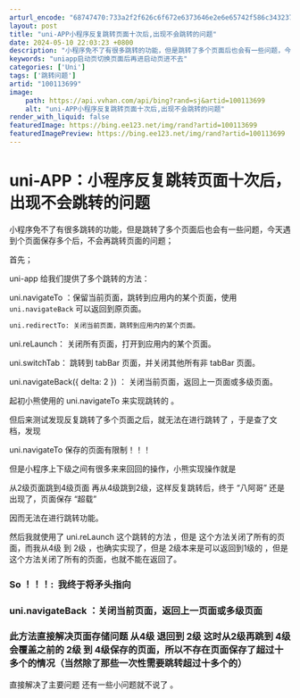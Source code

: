 ```yaml
---
arturl_encode: "68747470:733a2f2f626c6f672e6373646e2e6e65742f586c343237372f:61727469636c652f64657461696c732f313030313133363939"
layout: post
title: "uni-APP小程序反复跳转页面十次后,出现不会跳转的问题"
date: 2024-05-10 22:03:23 +0800
description: "小程序免不了有很多跳转的功能，但是跳转了多个页面后也会有一些问题，今天遇到个页面保存多个后，不会再跳"
keywords: "uniapp启动页切换页面后再进启动页进不去"
categories: ['Uni']
tags: ['跳转问题']
artid: "100113699"
image:
    path: https://api.vvhan.com/api/bing?rand=sj&artid=100113699
    alt: "uni-APP小程序反复跳转页面十次后,出现不会跳转的问题"
render_with_liquid: false
featuredImage: https://bing.ee123.net/img/rand?artid=100113699
featuredImagePreview: https://bing.ee123.net/img/rand?artid=100113699
---
```


# uni-APP：小程序反复跳转页面十次后，出现不会跳转的问题

小程序免不了有很多跳转的功能，但是跳转了多个页面后也会有一些问题，今天遇到个页面保存多个后，不会再跳转页面的问题；

首先；

uni-app 给我们提供了多个跳转的方法：

uni.navigateTo
：保留当前页面，跳转到应用内的某个页面，使用
`uni.navigateBack`
可以返回到原页面。

```html
uni.redirectTo: 关闭当前页面，跳转到应用内的某个页面。
```

uni.reLaunch：
关闭所有页面，打开到应用内的某个页面。

uni.switchTab：
跳转到 tabBar 页面，并关闭其他所有非 tabBar 页面。

uni.navigateBack({ delta: 2 }) ：
关闭当前页面，返回上一页面或多级页面。

起初小熊使用的
uni.navigateTo
来实现跳转的 。

但后来测试发现反复跳转了多个页面之后，就无法在进行跳转了 ，于是查了文档，发现

uni.navigateTo 保存的页面有限制！！！

但是小程序上下级之间有很多来来回回的操作，小熊实现操作就是

从2级页面跳到4级页面 再从4级跳到2级，这样反复跳转后，终于 “八阿哥” 还是出现了，页面保存 “超载”

因而无法在进行跳转功能。

然后我就使用了
uni.reLaunch 这个跳转的方法
，但是 这个方法关闭了所有的页面，而我从4级 到 2级 ，也确实实现了，但是 2级本来是可以返回到1级的 ，但是这个方法关闭了所有的页面，也就不能在返回了。

### So ！！！:  我终于将矛头指向

### uni.navigateBack ：关闭当前页面，返回上一页面或多级页面

### 此方法直接解决页面存储问题 从4级 退回到 2级 这时从2级再跳到 4级 会覆盖之前的 2级 到 4级保存的页面，所以不存在页面保存了超过十多个的情况（当然除了那些一次性需要跳转超过十多个的）

直接解决了主要问题 还有一些小问题就不说了 。

###
